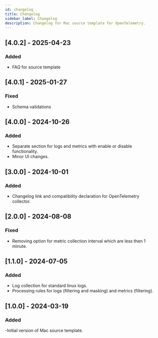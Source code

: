 ```yaml
---
id: changelog
title: Changelog
sidebar_label: Changelog
description: Changelog for Mac source template for OpenTelemetry.
---
```


## [4.0.2] - 2025-04-23
### Added
- FAQ for source template

## [4.0.1] - 2025-01-27
### Fixed
- Schema validations

## [4.0.0] - 2024-10-26

### Added
- Separate section for logs and metrics with enable or disable functionality.
- Minor UI changes.

## [3.0.0] - 2024-10-01

### Added
- Changelog link and compatibility declaration for OpenTelemetry collector.

## [2.0.0] - 2024-08-08

### Fixed
- Removing option for metric collection interval which are less then 1 minute.

## [1.1.0] - 2024-07-05

### Added
- Log collection for standard linux logs.
- Processing rules for logs (filtering and masking) and metrics (filtering).

## [1.0.0] - 2024-03-19

### Added
-Initial version of Mac source template.
